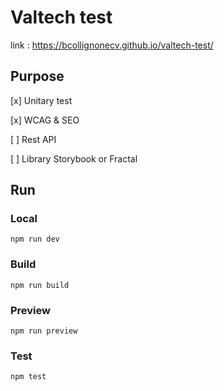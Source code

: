 # Valtech test

link : https://bcollignonecv.github.io/valtech-test/

## Purpose

[x] Unitary test

[x] WCAG & SEO

[ ] Rest API

[ ] Library Storybook or Fractal

## Run

### Local

    npm run dev

### Build

    npm run build

### Preview

    npm run preview

### Test

    npm test
